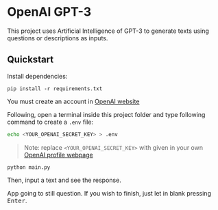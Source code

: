 # OpenAI GPT-3

This project uses Artificial Intelligence of GPT-3 to generate texts using questions or descriptions as inputs.

## Quickstart

Install dependencies:

```
pip install -r requirements.txt
```

You must create an account in [OpenAI website](https://openai.com/api/)

Following, open a terminal inside this project folder and type following command to create a ```.env``` file:

```bash
echo <YOUR_OPENAI_SECRET_KEY> > .env
```

> Note: replace ```<YOUR_OPENAI_SECRET_KEY>``` with given in your own [OpenAI profile webpage](https://beta.openai.com/account/api-keys)

```
python main.py
```

Then, input a text and see the response.

App going to still question. If you wish to finish, just let in blank pressing <kbd>Enter</kbd>.

